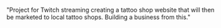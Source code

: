 "Project for Twitch streaming creating a tattoo shop website that will then be marketed to local tattoo shops.  Building a business from this." 
